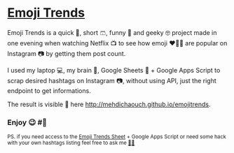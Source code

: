 # [Emoji Trends](http://mehdichaouch.github.io/emojitrends)

Emoji Trends is a quick 🌠, short 🩳, funny 🎉 and geeky 🤓 project made in one evening when watching Netflix 📺 to see how emoji ❤️🎃😂 are popular on Instagram 📷 by getting them post count.

I used my laptop 💻, my brain 🧠, Google Sheets 📄 + Google Apps Script to scrap desired hashtags on Instagram 📷, without using API, just the right endpoint to get informations.

The result is visible 👀 here http://mehdichaouch.github.io/emojitrends.

### Enjoy 😉  #🍿


<sub>PS. if you need access to the [Emoji Trends Sheet](https://docs.google.com/spreadsheets/d/1zGY4ksnogjlkTaoATt_FDviDS0Y5m6GhgVNGghYI-AA/view) + Google Apps Script or need some hack with your own hashtags listing feel free to ask me [📧](https://github.com/mehdichaouch/emojitrends/issues)[💬](https://twitter.com/MehdiChch)</sub>
